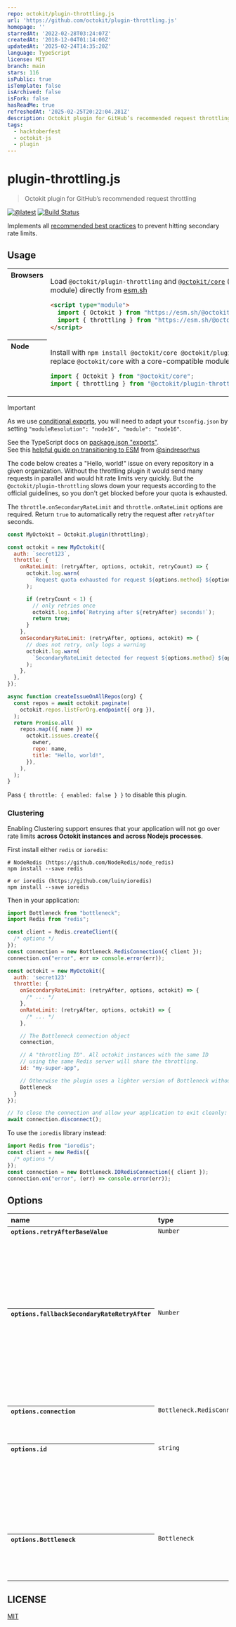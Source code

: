 ```yaml
---
repo: octokit/plugin-throttling.js
url: 'https://github.com/octokit/plugin-throttling.js'
homepage: ''
starredAt: '2022-02-28T03:24:07Z'
createdAt: '2018-12-04T01:14:00Z'
updatedAt: '2025-02-24T14:35:20Z'
language: TypeScript
license: MIT
branch: main
stars: 116
isPublic: true
isTemplate: false
isArchived: false
isFork: false
hasReadMe: true
refreshedAt: '2025-02-25T20:22:04.281Z'
description: Octokit plugin for GitHub’s recommended request throttling
tags:
  - hacktoberfest
  - octokit-js
  - plugin
---
```


# plugin-throttling.js

> Octokit plugin for GitHub’s recommended request throttling

[![@latest](https://img.shields.io/npm/v/@octokit/plugin-throttling.svg)](https://www.npmjs.com/package/@octokit/plugin-throttling)
[![Build Status](https://github.com/octokit/plugin-throttling.js/workflows/Test/badge.svg)](https://github.com/octokit/plugin-throttling.js/actions?workflow=Test)

Implements all [recommended best practices](https://docs.github.com/en/rest/guides/best-practices-for-integrators) to prevent hitting secondary rate limits.

## Usage

<table>
<tbody valign=top align=left>
<tr><th>
Browsers
</th><td width=100%>

Load `@octokit/plugin-throttling` and [`@octokit/core`](https://github.com/octokit/core.js) (or core-compatible module) directly from [esm.sh](https://esm.sh)

```html
<script type="module">
  import { Octokit } from "https://esm.sh/@octokit/core";
  import { throttling } from "https://esm.sh/@octokit/plugin-throttling";
</script>
```

</td></tr>
<tr><th>
Node
</th><td>

Install with `npm install @octokit/core @octokit/plugin-throttling`. Optionally replace `@octokit/core` with a core-compatible module.

```js
import { Octokit } from "@octokit/core";
import { throttling } from "@octokit/plugin-throttling";
```

</td></tr>
</tbody>
</table>

> [!IMPORTANT]
> As we use [conditional exports](https://nodejs.org/api/packages.html#conditional-exports), you will need to adapt your `tsconfig.json` by setting `"moduleResolution": "node16", "module": "node16"`.
>
> See the TypeScript docs on [package.json "exports"](https://www.typescriptlang.org/docs/handbook/modules/reference.html#packagejson-exports).<br>
> See this [helpful guide on transitioning to ESM](https://gist.github.com/sindresorhus/a39789f98801d908bbc7ff3ecc99d99c) from [@sindresorhus](https://github.com/sindresorhus)

The code below creates a "Hello, world!" issue on every repository in a given organization. Without the throttling plugin it would send many requests in parallel and would hit rate limits very quickly. But the `@octokit/plugin-throttling` slows down your requests according to the official guidelines, so you don't get blocked before your quota is exhausted.

The `throttle.onSecondaryRateLimit` and `throttle.onRateLimit` options are required. Return `true` to automatically retry the request after `retryAfter` seconds.

```js
const MyOctokit = Octokit.plugin(throttling);

const octokit = new MyOctokit({
  auth: `secret123`,
  throttle: {
    onRateLimit: (retryAfter, options, octokit, retryCount) => {
      octokit.log.warn(
        `Request quota exhausted for request ${options.method} ${options.url}`,
      );

      if (retryCount < 1) {
        // only retries once
        octokit.log.info(`Retrying after ${retryAfter} seconds!`);
        return true;
      }
    },
    onSecondaryRateLimit: (retryAfter, options, octokit) => {
      // does not retry, only logs a warning
      octokit.log.warn(
        `SecondaryRateLimit detected for request ${options.method} ${options.url}`,
      );
    },
  },
});

async function createIssueOnAllRepos(org) {
  const repos = await octokit.paginate(
    octokit.repos.listForOrg.endpoint({ org }),
  );
  return Promise.all(
    repos.map(({ name }) =>
      octokit.issues.create({
        owner,
        repo: name,
        title: "Hello, world!",
      }),
    ),
  );
}
```

Pass `{ throttle: { enabled: false } }` to disable this plugin.

### Clustering

Enabling Clustering support ensures that your application will not go over rate limits **across Octokit instances and across Nodejs processes**.

First install either `redis` or `ioredis`:

```
# NodeRedis (https://github.com/NodeRedis/node_redis)
npm install --save redis

# or ioredis (https://github.com/luin/ioredis)
npm install --save ioredis
```

Then in your application:

```js
import Bottleneck from "bottleneck";
import Redis from "redis";

const client = Redis.createClient({
  /* options */
});
const connection = new Bottleneck.RedisConnection({ client });
connection.on("error", err => console.error(err));

const octokit = new MyOctokit({
  auth: 'secret123'
  throttle: {
    onSecondaryRateLimit: (retryAfter, options, octokit) => {
      /* ... */
    },
    onRateLimit: (retryAfter, options, octokit) => {
      /* ... */
    },

    // The Bottleneck connection object
    connection,

    // A "throttling ID". All octokit instances with the same ID
    // using the same Redis server will share the throttling.
    id: "my-super-app",

    // Otherwise the plugin uses a lighter version of Bottleneck without Redis support
    Bottleneck
  }
});

// To close the connection and allow your application to exit cleanly:
await connection.disconnect();
```

To use the `ioredis` library instead:

```js
import Redis from "ioredis";
const client = new Redis({
  /* options */
});
const connection = new Bottleneck.IORedisConnection({ client });
connection.on("error", (err) => console.error(err));
```

## Options

<table>
  <thead align=left>
    <tr>
      <th>
        name
      </th>
      <th>
        type
      </th>
      <th width=100%>
        description
      </th>
    </tr>
  </thead>
  <tbody align=left valign=top>
    <tr>
      <th>
        <code>options.retryAfterBaseValue</code>
      </th>
      <td>
        <code>Number</code>
      </td>
      <td>
        Number of milliseconds that will be used to multiply the time to wait based on `retry-after` or `x-ratelimit-reset` headers. Defaults to <code>1000</code>
      </td>
    </tr>
    <tr>
      <th>
        <code>options.fallbackSecondaryRateRetryAfter</code>
      </th>
      <td>
        <code>Number</code>
      </td>
      <td>
        Number of seconds to wait until retrying a request in case a secondary rate limit is hit and no <code>retry-after</code> header was present in the response. Defaults to <code>60</code>
      </td>
    </tr>
    <tr>
      <th>
        <code>options.connection</code>
      </th>
      <td>
        <code>Bottleneck.RedisConnection</code>
      </td>
      <td>
        A Bottleneck connection instance. See <a href="#clustering">Clustering</a> above.
      </td>
    </tr>
    <tr>
      <th>
        <code>options.id</code>
      </th>
      <td>
        <code>string</code>
      </td>
      <td>
        A "throttling ID". All octokit instances with the same ID using the same Redis server will share the throttling. See <a href="#clustering">Clustering</a> above. Defaults to <code>no-id</code>.
      </td>
    </tr>
    <tr>
      <th>
        <code>options.Bottleneck</code>
      </th>
      <td>
        <code>Bottleneck</code>
      </td>
      <td>
        Bottleneck constructor. See <a href="#clustering">Clustering</a> above. Defaults to `bottleneck/light`.
      </td>
    </tr>
  </tbody>
</table>

## LICENSE

[MIT](LICENSE)
